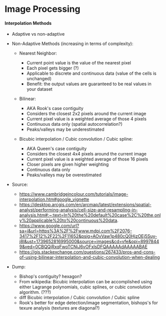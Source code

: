 # Image Processing

#### Interpolation Methods
- Adaptive vs non-adaptive
- Non-Adaptive Methods (increasing in terms of complexity):
    - Nearest Neighbor:
        - Current point value is the value of the nearest pixel
        - Each pixel gets bigger (?)
        - Applicable to discrete and continuous data (value of the cells is unchanged)
        - Benefit: the output values are guaranteed to be real values in your dataset

    - Bilinear:
        - AKA Rook's case contiguity
        - Considers the closest 2x2 pixels around the current image 
        - Current pixel value is a weighted average of those 4 pixels
        - Continuous data only (spatial autocorrelation?)
        - Peaks/valleys may be underestimated

    - Bicubic interpolation / Cubic convolution / Cubic spline:
        - AKA Queen's case contiguity
        - Considers the closest 4x4 pixels around the current image 
        - Current pixel value is a weighted average of those 16 pixels
        - Closer pixels are given higher weighting
        - Continuous data only
        - Peaks/valleys may be overestimated

- Source: 
    - https://www.cambridgeincolour.com/tutorials/image-interpolation.htm#google_vignette
    - https://desktop.arcgis.com/en/arcmap/latest/extensions/spatial-analyst/performing-analysis/cell-size-and-resampling-in-analysis.htm#:~:text=In%20the%20default%20case%2C%20the,only%20applicable%20to%20continuous%20data.
    - https://www.google.com/url?sa=i&url=https%3A%2F%2Fwww.mdpi.com%2F2076-3417%2F12%2F22%2F11652&psig=AOvVaw1p480cQ0HjzOEj5Suy-j8l&ust=1739652816995000&source=images&cd=vfe&opi=89978449&ved=0CBQQjRxqFwoTCNjJ6vOFxIsDFQAAAAAdAAAAABAE
    - https://gis.stackexchange.com/questions/267433/pros-and-cons-of-using-bilinear-interpolation-and-cubic-convolution-when-dealing 

- Dump:
    - Bishop's contiguity? hexagon?
    - From wikipedia: Bicubic interpolation can be accomplished using either Lagrange polynomials, cubic splines, or cubic convolution algorithm. (???)
    - diff Bicubic interpolation / Cubic convolution / Cubic spline
    - Rook's better for edge detection/image segmentation, bishops's for texure analysis (textures are diagonal?)